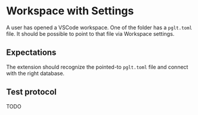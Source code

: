 # Workspace with Settings

A user has opened a VSCode workspace. One of the folder has a `pglt.toml` file. It should be possible to point to that file via Workspace settings.

## Expectations

The extension should recognize the pointed-to `pglt.toml` file and connect with the right database.

## Test protocol

TODO
